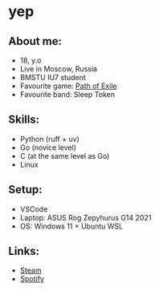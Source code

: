 # yep

## About me:
- 18, y.o
- Live in Moscow, Russia
- BMSTU IU7 student
- Favourite game: [Path of Exile](https://www.pathofexile.com/)
- Favourite band: Sleep Token

## Skills:
- Python (ruff + uv)
- Go (novice level)
- C (at the same level as Go)
- Linux

## Setup:
- VSCode
- Laptop: ASUS Rog Zepyhurus G14 2021
- OS: Windows 11 + Ubuntu WSL

## Links:
- [Steam](https://steamcommunity.com/id/esyhonotdead/)
- [Spotify](https://open.spotify.com/user/e1plddu8vflj1msixputl4fg6?si=eC1B3oMoTMqJtuCHm2aj3w)
